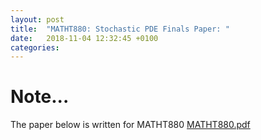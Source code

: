 ```yaml
---
layout: post
title:  "MATHT880: Stochastic PDE Finals Paper: "
date:   2018-11-04 12:32:45 +0100
categories:
---
```


# Note...
The paper below is written for MATHT880
[MATHT880.pdf](880_final_prez_note.pdf)

